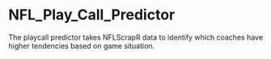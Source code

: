 # NFL_Play_Call_Predictor

The playcall predictor takes NFLScrapR data to identify which coaches have higher tendencies based on game situation.

